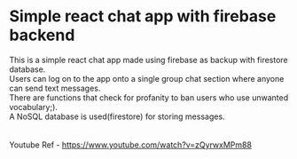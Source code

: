 # Simple react chat app with firebase backend

This is a simple react chat app made using firebase as backup with firestore database.
<br>
Users can log on to the app onto a single group chat section where anyone can send text messages.
<br>
There are functions that check for profanity to ban users who use unwanted vocabulary;).
<br>
A NoSQL database is used(firestore) for storing messages.
<br>
<br>
<br>
Youtube Ref - https://www.youtube.com/watch?v=zQyrwxMPm88
